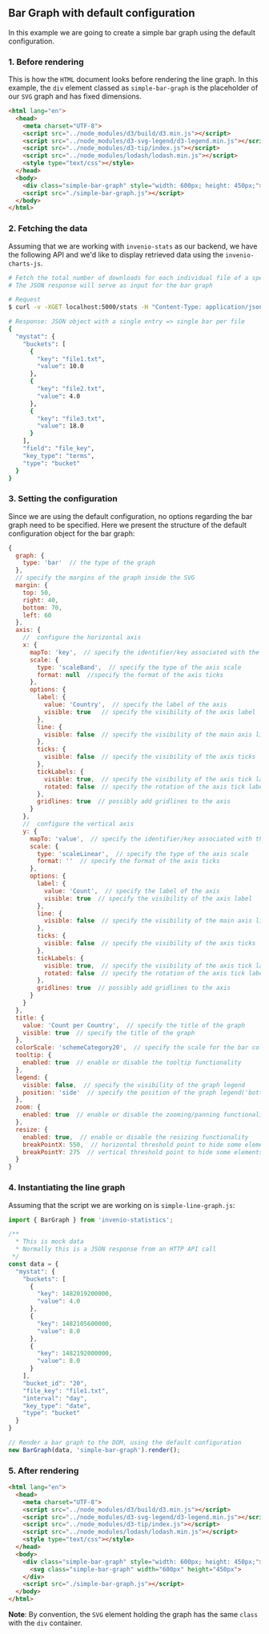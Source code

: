 ## **Bar Graph with default configuration**
In this example we are going to create a simple bar graph using the default configuration.

### 1. Before rendering
This is how the `HTML` document looks before rendering the line graph. In this example, the `div` element
classed as `simple-bar-graph` is the placeholder of our `SVG` graph and has fixed dimensions.

```html
<html lang="en">
  <head>
    <meta charset="UTF-8">
    <script src="../node_modules/d3/build/d3.min.js"></script>
    <script src="../node_modules/d3-svg-legend/d3-legend.min.js"></script>
    <script src="../node_modules/d3-tip/index.js"></script>
    <script src="../node_modules/lodash/lodash.min.js"></script>
    <style type="text/css"></style>
  </head>
  <body>
    <div class="simple-bar-graph" style="width: 600px; height: 450px;"></div>
    <script src="./simple-bar-graph.js"></script>
  </body>
</html>
```

### 2. Fetching the data
Assuming that we are working with `invenio-stats` as our backend, we have the following API and we'd like to
display retrieved data using the `invenio-charts-js`.

```bash
# Fetch the total number of downloads for each individual file of a specific record in a given time window
# The JSON response will serve as input for the bar graph

# Request
$ curl -v -XGET localhost:5000/stats -H "Content-Type: application/json" -d '{"mystat": {"stat": "bucket-file-download-total", "params": {"start_date":"2016-12-18", "end_date":"2016-12-19", "bucket_id": 20}}}'

# Response: JSON object with a single entry => single bar per file
{
  "mystat": {
    "buckets": [
      {
        "key": "file1.txt",
        "value": 10.0
      },
      {
        "key": "file2.txt",
        "value": 4.0
      },
      {
        "key": "file3.txt",
        "value": 18.0
      }
    ],
    "field": "file_key",
    "key_type": "terms",
    "type": "bucket"
  }
}


```
### 3. Setting the configuration
Since we are using the default configuration, no options regarding the bar graph need to be specified.
Here we present the structure of the default configuration object for the bar graph:

```javascript
{
  graph: {
    type: 'bar'  // the type of the graph
  },
  // specify the margins of the graph inside the SVG
  margin: {
    top: 50,
    right: 40,
    bottom: 70,
    left: 60
  },
  axis: {
    //  configure the horizontal axis
    x: {
      mapTo: 'key',  // specify the identifier/key associated with the axis
      scale: {
        type: 'scaleBand',  // specify the type of the axis scale
        format: null  //specify the format of the axis ticks
      },
      options: {
        label: {
          value: 'Country',  // specify the label of the axis
          visible: true   // specify the visibility of the axis label
        },
        line: {
          visible: false  // specify the visibility of the main axis line
        },
        ticks: {
          visible: false  // specify the visibility of the axis ticks
        },
        tickLabels: {
          visible: true,  // specify the visibility of the axis tick labels
          rotated: false  // specify the rotation of the axis tick labels
        },
        gridlines: true  // possibly add gridlines to the axis
      }
    },
    //  configure the vertical axis
    y: {
      mapTo: 'value',  // specify the identifier/key associated with the axis
      scale: {
        type: 'scaleLinear',  // specify the type of the axis scale
        format: ''  // specify the format of the axis ticks
      },
      options: {
        label: {
          value: 'Count',  // specify the label of the axis
          visible: true  // specify the visibility of the axis label
        },
        line: {
          visible: false  // specify the visibility of the main axis line
        },
        ticks: {
          visible: false  // specify the visibility of the axis ticks
        },
        tickLabels: {
          visible: true,  // specify the visibility of the axis tick labels
          rotated: false  // specify the rotation of the axis tick labels
        },
        gridlines: true  // possibly add gridlines to the axis
      }
    }
  },
  title: {
    value: 'Count per Country',  // specify the title of the graph
    visible: true  // specify the title of the graph
  },
  colorScale: 'schemeCategory20',  // specify the scale for the bar coloring
  tooltip: {
    enabled: true  // enable or disable the tooltip functionality
  },
  legend: {
    visible: false,  // specify the visibility of the graph legend
    position: 'side'  // specify the position of the graph legend('bottom', 'side')
  },
  zoom: {
    enabled: true  // enable or disable the zooming/panning functionality
  },
  resize: {
    enabled: true,  // enable or disable the resizing functionality
    breakPointX: 550,  // horizontal threshold point to hide some elements
    breakPointY: 275  // vertical threshold point to hide some elements
  }
}
```

### 4. Instantiating the line graph
Assuming that the script we are working on is `simple-line-graph.js`:

```javascript
import { BarGraph } from 'invenio-statistics';

/**
  * This is mock data
  * Normally this is a JSON response from an HTTP API call
 */
const data = {
  "mystat": {
    "buckets": [
      {
        "key": 1482019200000,
        "value": 4.0
      },
      {
        "key": 1482105600000,
        "value": 8.0
      },
      {
        "key": 1482192000000,
        "value": 8.0
      }
    ],
    "bucket_id": "20",
    "file_key": "file1.txt",
    "interval": "day",
    "key_type": "date",
    "type": "bucket"
  }
}

// Render a bar graph to the DOM, using the default configuration
new BarGraph(data, 'simple-bar-graph').render();

```

### 5. After rendering
```html
<html lang="en">
  <head>
    <meta charset="UTF-8">
    <script src="../node_modules/d3/build/d3.min.js"></script>
    <script src="../node_modules/d3-svg-legend/d3-legend.min.js"></script>
    <script src="../node_modules/d3-tip/index.js"></script>
    <script src="../node_modules/lodash/lodash.min.js"></script>
    <style type="text/css"></style>
  </head>
  <body>
    <div class="simple-bar-graph" style="width: 600px; height: 450px;">
      <svg class="simple-bar-graph" width="600px" height="450px">
    </div>
    <script src="./simple-bar-graph.js"></script>
  </body>
</html>
```

**Note**: By convention, the `SVG` element holding the graph has the same `class` with the `div` container.
